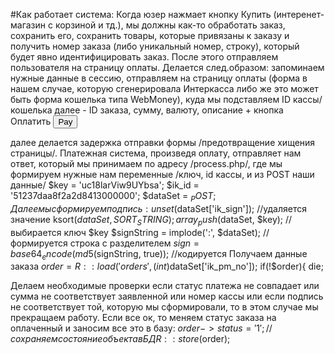 #Как работает система:
Когда юзер нажмает кнопку Купить (интеренет-магазин с корзиной и тд.), мы должны как-то обработать заказ, сохранить его, сохранить товары, которые привязаны к заказу и получить номер заказа (либо уникальный номер, строку), который будет явно идентифицировать заказ. После этого отправляем пользователя на страницу оплаты. Делается след.образом: запоминаем нужные данные в сессию, отправляем на страницу оплаты (форма в нашем случае, которую сгенерировала Интеркасса либо же это может быть форма кошелька типа WebMoney), куда мы подставляем ID кассы/кошелька
<input type="hidden" name="ik_co_id" value="51237daa8f2a2d8413000000"/>
далее - ID заказа, сумму, валюту, описание + кнопка Оплатить
<input type="hidden" name="ik_pm_no" value="ID_4233"/>
  <input type="hidden" name="ik_am" value="1.44"/>
  <input type="hidden" name="ik_cur" value="uah"/>
  <input type="hidden" name="ik_desc" value="Payment Description"/>
  <input type="submit" value="Pay">
  
далее делается задержка отправки формы /предотвращение хищения страницы/.
Платежная система, произведя оплату, отправляет нам ответ, который мы принимаем по адресу /process.php/, где мы формируем нужные нам переменные /ключ, id кассы, и из POST наши данные/ 
$key = 'uc18larViw9UYbsa';
$ik_id = '51237daa8f2a2d8413000000';
$dataSet = $_POST;
Далее мы сформируем подпись:
unset($dataSet['ik_sign']); //удаляется значение
ksort($dataSet, SORT_STRING); 
array_push($dataSet, $key); //выбирается ключ $key
$signString = implode(':', $dataSet); //формируется строка с разделителем
$sign = base64_encode(md5($signString, true)); //кодируется
Получаем данные заказа
$order = R::load('orders', (int)$dataSet['ik_pm_no']);
if(!$order){
    die;
    
Делаем необходимые проверки
если статус платежа не совпадает
или сумма не соответствует заявленной
или номер кассы
или если подпись не соответствует той, которую мы сформировали, то в этом случае мы прекращаем работу.
Если все ок, то меняем статус заказа на оплаченный и заносим все это в базу:
$order->status = '1';
//сохраняем состояние объекта в БД
R::store($order);
